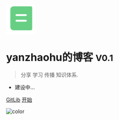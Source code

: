 <!-- _coverpage.md -->

![logo](img/logo/logo.png)

# yanzhaohu的博客 <small>V0.1</small>

> 分享 学习 传播 知识体系.

- 建设中...

[GitLib](https://github.com/yanzhaohu/blob)
[开始](README.md)


<!-- background image -->

<!-- ![](_media/bg.png)-->

<!-- background color -->
![color](#F0FFFF)
